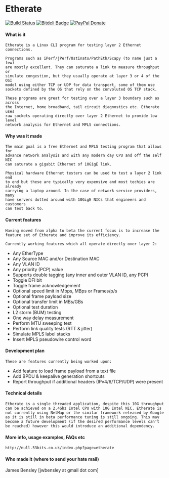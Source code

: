 Etherate
========

[![Build Status](https://travis-ci.org/jwbensley/Etherate.svg?branch=master)](https://travis-ci.org/jwbensley/Etherate)
[![Bitdeli Badge](https://null.53bits.co.uk/uploads/programming/c/etherate/etherate-github-badge.png)](https://bitdeli.com/free "Bitdeli Badge")
[![PayPal Donate](https://img.shields.io/badge/paypal-donate-green.svg)](https://www.paypal.com/cgi-bin/webscr?cmd=_donations&business=james%40bensley%2eme&lc=GB&item_name=Etherate&currency_code=GBP)

#### What is it

    Etherate is a Linux CLI program for testing layer 2 Ethernet connections.

    Programs such as iPerf/jPerf/Ostinato/PathEth/Scapy (to name just a few) 
    are mostly excellent. They can saturate a link to measure throughput or 
    simulate congestion, but they usually operate at layer 3 or 4 of the OSI
    model using either TCP or UDP for data transport, some of them use 
    sockets defined by the OS that rely on the convoluted OS TCP stack.

    These programs are great for testing over a layer 3 boundary such as across
    the Internet, home broadband, tail circuit diagnostics etc. Etherate uses
    raw sockets operating directly over layer 2 Ethernet to provide low level
    network analysis for Ethernet and MPLS connections.


#### Why was it made

    The main goal is a free Ethernet and MPLS testing program that allows for
    advance network analysis and with any modern day CPU and off the self NIC
    can saturate a gigabit Ethernet of 10GigE link.

    Physical hardware Ethernet testers can be used to test a layer 2 link end
    to end but these are typically very expensive and most techies are already
    carrying a laptop around. In the case of network service providers, many
    have servers dotted around with 10GigE NICs that engineers and customers
    can test back to.


#### Current features

    Having moved from alpha to beta the current focus is to increase the
    feature set of Etherate and improve its efficiency.

    Currently working features which all operate directly over layer 2:
  
  - Any EtherType
  - Any Source MAC and/or Destination MAC
  - Any VLAN ID
  - Any priority (PCP) value
  - Supports double tagging (any inner and outer VLAN ID, any PCP)
  - Toggle DFI bit
  - Toggle frame acknowledgement
  - Optional speed limit in Mbps, MBps or Frames/p/s
  - Optional frame payload size
  - Optional transfer limit in MBs/GBs
  - Optional test duration
  - L2 storm (BUM) testing
  - One way delay measurement
  - Perform MTU sweeping test
  - Perform link quality tests (RTT & jitter)
  - Simulate MPLS label stacks
  - Insert MPLS pseudowire control word


#### Development plan

    These are features currently being worked upon:
  
  - Add feature to load frame payload from a text file
  - Add BPDU & keepalive generation shortcuts
  - Report throughput if additional headers (IPv4/6/TCP/UDP) were present


#### Technical details

    Etherate is a single threaded application, despite this 10G throughput
    can be achieved on a 2.4Ghz Intel CPU with 10G Intel NIC. Etherate is
    not currently using NetMap or the similar framework released by Google
    as it is still in beta performance tuning is still ongoing. This may
    become a future development (if the desired performance levels can't
    be reached) however this would introduce an additional dependency.


#### More info, usage examples, FAQs etc

    http://null.53bits.co.uk/index.php?page=etherate


#### Who made it (where to send your hate mail)

  James Bensley [jwbensley at gmail dot com]
